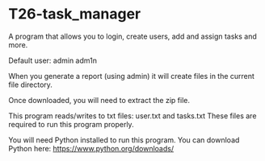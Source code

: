 # T26-task_manager
A program that allows you to login, create users, add and assign tasks and more.

Default user: admin adm1n

When you generate a report (using admin) it will create files in the current file directory.

Once downloaded, you will need to extract the zip file.

This program reads/writes to txt files: user.txt and tasks.txt
These files are required to run this program properly.

You will need Python installed to run this program.
You can download Python here: https://www.python.org/downloads/
